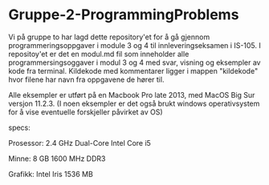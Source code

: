 # Gruppe-2-ProgrammingProblems

Vi på gruppe to har lagd dette repository'et for å gå gjennom programmeringsoppgaver i module 3 og 4 til innleveringseksamen i IS-105.
I repositoy'et er det en modul.md fil som inneholder alle programmersingsoggaver i modul 3 og 4 med svar, visning og eksempler av kode fra terminal.
Kildekode med kommentarer ligger i mappen "kildekode" hvor filene har navn fra oppgavene de hører til.

Alle eksempler er utført på en Macbook Pro late 2013, med MacOS Big Sur versjon 11.2.3. 
(I noen eksempler er det også brukt windows operativsystem for å vise eventuelle forskjeller påvirket av OS)

specs:


Prosessor: 2.4 GHz Dual-Core Intel Core i5 

Minne: 8 GB 1600 MHz DDR3 

Grafikk: Intel Iris 1536 MB





